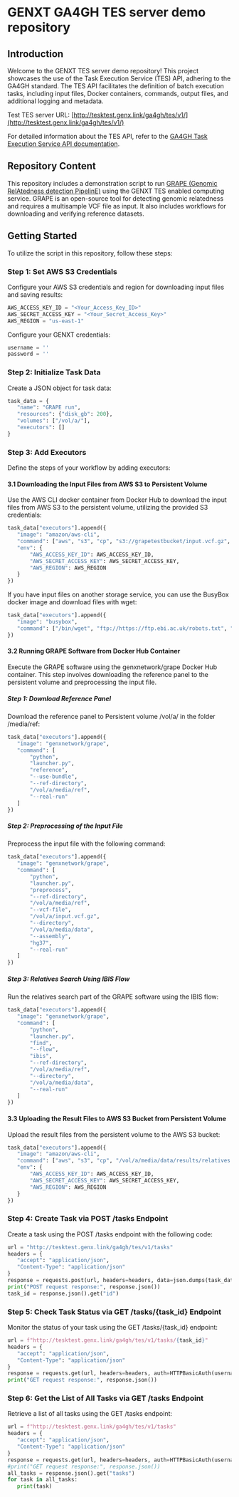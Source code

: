 # GENXT GA4GH TES server demo repository

## Introduction
Welcome to the GENXT TES server demo repository! This project showcases the use of the Task Execution Service (TES) API, adhering to the GA4GH standard. The TES API facilitates the definition of batch execution tasks, including input files, Docker containers, commands, output files, and additional logging and metadata.

Test TES server URL: [http://tesktest.genx.link/ga4gh/tes/v1/](http://tesktest.genx.link/ga4gh/tes/v1/)

For detailed information about the TES API, refer to the [GA4GH Task Execution Service API documentation](https://ga4gh.github.io/task-execution-schemas/docs/).

## Repository Content
This repository includes a demonstration script to run [GRAPE (Genomic RelAtedness detection PipelinE)](https://github.com/genxnetwork/grape) using the GENXT TES enabled computing service. GRAPE is an open-source tool for detecting genomic relatedness and requires a multisample VCF file as input. It also includes workflows for downloading and verifying reference datasets.

## Getting Started
To utilize the script in this repository, follow these steps:

### Step 1: Set AWS S3 Credentials
Configure your AWS S3 credentials and region for downloading input files and saving results:

```python
AWS_ACCESS_KEY_ID = "<Your_Access_Key_ID>"
AWS_SECRET_ACCESS_KEY = "<Your_Secret_Access_Key>"
AWS_REGION = "us-east-1"
```

Configure your GENXT credentials:

```python
username = ''
password = ''
```

### Step 2: Initialize Task Data
Create a JSON object for task data:

```python
task_data = {
   "name": "GRAPE run",
   "resources": {"disk_gb": 200},
   "volumes": ["/vol/a/"],
   "executors": []
}
```

### Step 3: Add Executors
Define the steps of your workflow by adding executors:

#### 3.1 Downloading the Input Files from AWS S3 to Persistent Volume
Use the AWS CLI docker container from Docker Hub to download the input files from AWS S3 to the persistent volume, utilizing the provided S3 credentials:

```python
task_data["executors"].append({
   "image": "amazon/aws-cli",
   "command": ["aws", "s3", "cp", "s3://grapetestbucket/input.vcf.gz", "/vol/a/input.vcf.gz"],
   "env": {
       "AWS_ACCESS_KEY_ID": AWS_ACCESS_KEY_ID,
       "AWS_SECRET_ACCESS_KEY": AWS_SECRET_ACCESS_KEY,
       "AWS_REGION": AWS_REGION
   }
})
```
If you have input files on another storage service, you can use the BusyBox docker image and download files with wget:
```python
task_data["executors"].append({
   "image": "busybox",
   "command": ["/bin/wget", "ftp://https://ftp.ebi.ac.uk/robots.txt", "/vol/a/robots.txt"]
})
```

#### 3.2 Running GRAPE Software from Docker Hub Container
Execute the GRAPE software using the genxnetwork/grape Docker Hub container. This step involves downloading the reference panel to the persistent volume and preprocessing the input file.

##### Step 1: Download Reference Panel
Download the reference panel to Persistent volume /vol/a/ in the folder /media/ref:

```python
task_data["executors"].append({
   "image": "genxnetwork/grape",
   "command": [
       "python",
       "launcher.py",
       "reference",
       "--use-bundle",
       "--ref-directory",
       "/vol/a/media/ref",
       "--real-run"
   ]
})
```

##### Step 2: Preprocessing of the Input File
Preprocess the input file with the following command:
```python
task_data["executors"].append({
   "image": "genxnetwork/grape",
   "command": [
       "python",
       "launcher.py",
       "preprocess",
       "--ref-directory",
       "/vol/a/media/ref",
       "--vcf-file",
       "/vol/a/input.vcf.gz",
       "--directory",
       "/vol/a/media/data",
       "--assembly",
       "hg37",
       "--real-run"
   ]
})
```

##### Step 3: Relatives Search Using IBIS Flow
Run the relatives search part of the GRAPE software using the IBIS flow:

```python
task_data["executors"].append({
   "image": "genxnetwork/grape",
   "command": [
       "python",
       "launcher.py",
       "find",
       "--flow",
       "ibis",
       "--ref-directory",
       "/vol/a/media/ref",
       "--directory",
       "/vol/a/media/data",
       "--real-run"
   ]
})
```

#### 3.3 Uploading the Result Files to AWS S3 Bucket from Persistent Volume
Upload the result files from the persistent volume to the AWS S3 bucket:

```python
task_data["executors"].append({
   "image": "amazon/aws-cli",
   "command": ["aws", "s3", "cp", "/vol/a/media/data/results/relatives.tsv", "s3://grapetestbucket/relatives_output.tsv"],
   "env": {
       "AWS_ACCESS_KEY_ID": AWS_ACCESS_KEY_ID,
       "AWS_SECRET_ACCESS_KEY": AWS_SECRET_ACCESS_KEY,
       "AWS_REGION": AWS_REGION
   }
})
```

### Step 4: Create Task via POST /tasks Endpoint
Create a task using the POST /tasks endpoint with the following code:

```python
url = "http://tesktest.genx.link/ga4gh/tes/v1/tasks"
headers = {
   "accept": "application/json",
   "Content-Type": "application/json"
}
response = requests.post(url, headers=headers, data=json.dumps(task_data), auth=HTTPBasicAuth(username, password))
print("POST request response:", response.json())
task_id = response.json().get("id")
```

### Step 5: Check Task Status via GET /tasks/{task_id} Endpoint
Monitor the status of your task using the GET /tasks/{task_id} endpoint:

```python
url = f"http://tesktest.genx.link/ga4gh/tes/v1/tasks/{task_id}"
headers = {
   "accept": "application/json",
   "Content-Type": "application/json"
}
response = requests.get(url, headers=headers, auth=HTTPBasicAuth(username, password))
print("GET request response:", response.json())
```

### Step 6: Get the List of All Tasks via GET /tasks Endpoint
Retrieve a list of all tasks using the GET /tasks endpoint:

```python
url = f"http://tesktest.genx.link/ga4gh/tes/v1/tasks"
headers = {
   "accept": "application/json",
   "Content-Type": "application/json"
}
response = requests.get(url, headers=headers, auth=HTTPBasicAuth(username, password))
#print("GET request response:", response.json())
all_tasks = response.json().get("tasks")
for task in all_tasks:
   print(task)
```
